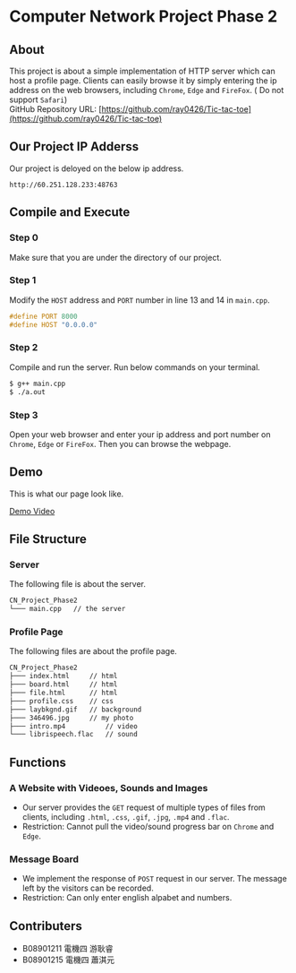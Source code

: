 # Computer Network Project Phase 2
## About
This project is about a simple implementation of HTTP server which can host a profile page. Clients can easily browse it by simply entering the ip address on the web browsers, including `Chrome`, `Edge` and `FireFox`.  ( Do not support `Safari`)\
GitHub Repository URL: [https://github.com/ray0426/Tic-tac-toe](https://github.com/ray0426/Tic-tac-toe) 

## Our Project IP Adderss
Our project is deloyed on the below ip address.

```
http://60.251.128.233:48763
```

## Compile and Execute
### Step 0
Make sure that you are under the directory of our project. 

### Step 1
Modify the `HOST` address and `PORT` number in line 13 and 14 in `main.cpp`.

```c++
#define PORT 8000
#define HOST "0.0.0.0"
```

### Step 2
Compile and run the server. Run below commands on your terminal. 

```bash
$ g++ main.cpp
$ ./a.out
```

### Step 3
Open your web browser and enter your ip address and port number on `Chrome`, `Edge` or `FireFox`. Then you can browse the webpage. 

## Demo
This is what our page look like.

[Demo Video](https://drive.google.com/file/d/15lyMjopYzNLPRqalIy9j1eI02Aun5lDj/preview "Demo Video")

## File Structure
### Server
The following file is about the server. 

```bash
CN_Project_Phase2
└─── main.cpp	// the server
```

### Profile Page
The following files are about the profile page.

```bash
CN_Project_Phase2
├─── index.html	    // html
├─── board.html     // html
├─── file.html      // html
├─── profile.css	// css
├─── laybkgnd.gif	// background
├─── 346496.jpg		// my photo
├─── intro.mp4          // video
└─── librispeech.flac   // sound
```


## Functions

### A Website with Videoes, Sounds and Images
- Our server provides the `GET` request of multiple types of files from clients, including `.html`, `.css`, `.gif`, `.jpg`, `.mp4` and `.flac`. 
- Restriction: Cannot pull the video/sound progress bar on `Chrome` and `Edge`.
### Message Board
- We implement the response of `POST` request in our server. The message left by the visitors can be recorded.  
- Restriction: Can only enter english alpabet and numbers.

## Contributers

* B08901211 電機四 游耿睿
* B08901215 電機四 蕭淇元
